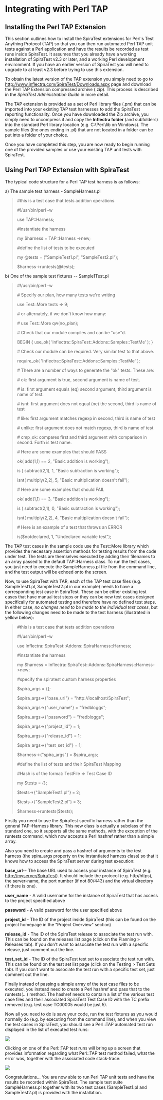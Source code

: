 # Integrating with Perl TAP

## Installing the Perl TAP Extension

This section outlines how to install the SpiraTest extensions for Perl's
Test Anything Protocol (TAP) so that you can then run automated Perl TAP
unit tests against a Perl application and have the results be recorded
as test runs inside SpiraTest. It assumes that you already have a
working installation of SpiraTest v2.3 or later, and a working Perl
development environment. If you have an earlier version of SpiraTest you
will need to upgrade to at least v2.3 before trying to use this
extension.

To obtain the latest version of the TAP extension you simply need to go
to <http://www.inflectra.com/SpiraTest/Downloads.aspx> page and download
the Perl TAP Extension compressed archive (.zip). This process is
described in the *SpiraTest Administration Guide* in more detail.

The TAP extension is provided as a set of Perl library files (.pm) that
can be imported into your existing TAP test harnesses to add the
SpiraTest reporting functionality. Once you have downloaded the Zip
archive, you simply need to uncompress it and copy the **Inflectra
folder** (and subfolders) into the standard Perl library location (e.g.
C:\\Perl\\lib on Windows). The sample files (the ones ending in .pl)
that are not located in a folder can be put into a folder of your
choice.

Once you have completed this step, you are now ready to begin running
one of the provided samples or use your existing TAP unit tests with
SpiraTest.

## Using Perl TAP Extension with SpiraTest

The typical code structure for a Perl TAP test harness is as follows:

a) The sample test harness - SampleHarness.pl

> \#this is a test case that tests addition operations
>
> \#!/usr/bin/perl -w
>
> use TAP::Harness;
>
> \#instantiate the harness
>
> my \$harness = TAP::Harness -\>new;
>
> \#define the list of tests to be executed
>
> my @tests = ("SampleTest1.pl", "SampleTest2.pl");
>
> \$harness-\>runtests(@tests);

b) One of the sample test fixtures -- Sample1Test.pl

> \#!/usr/bin/perl -w
>
> \# Specify our plan, how many tests we're writing
>
> use Test::More tests =\> 9;
>
> \# or alternately, if we don't know how many:
>
> \# use Test::More qw(no\_plan);
>
> \# Check that our module compiles and can be "use"d.
>
> BEGIN { use\_ok( 'Inflectra::SpiraTest::Addons::Samples::TestMe' );
> }
>
> \# Check our module can be required. Very similar test to that above.
>
> require\_ok( 'Inflectra::SpiraTest::Addons::Samples::TestMe' );
>
> \# There are a number of ways to generate the "ok" tests. These are:
>
> \# ok: first argument is true, second argument is name of test.
>
> \# is: first argument equals (eq) second argument, third argument is
> name of test.
>
> \# isnt: first argument does not equal (ne) the second, third is name
> of test
>
> \# like: first argument matches regexp in second, third is name of
> test
>
> \# unlike: first argument does not match regexp, third is name of test
>
> \# cmp\_ok: compares first and third argument with comparison in
> second. Forth is test name.
>
> \# Here are some examples that should PASS
>
> ok( add(1,1) == 2, "Basic addition is working");
>
> is ( subtract(2,1), 1, "Basic subtraction is working");
>
> isnt( multiply(2,2), 5, "Basic multiplication doesn't fail");
>
> \# Here are some examples that should FAIL
>
> ok( add(1,1) == 3, "Basic addition is working");
>
> is ( subtract(2,1), 0, "Basic subtraction is working");
>
> isnt( multiply(2,2), 4, "Basic multiplication doesn't fail");
>
> \# Here is an example of a test that throws an ERROR
>
> is(\$notdeclared, 1, "Undeclared variable test");

The TAP test cases in the sample code use the Test::More library which
provides the necessary assertion methods for testing results from the
code under test. The tests are themselves executed by adding their
filenames to an array passed to the default TAP::Harness class. To run
the test cases, you just need to execute the SampleHarness.pl file from
the command line, and the test output will be echoed onto the screen.

Now, to use SpiraTest with TAR, each of the TAP test case files (e.g.
SampleTest1.pl, SampleTest2.pl in our example) needs to have a
corresponding test case in SpiraTest. These can be either existing test
cases that have manual test steps or they can be new test cases designed
specifically for automated testing and therefore have no defined test
steps. In either case, *no changes need to be made to the individual
test cases*, but the following changes need to be made to the test
harness (illustrated in yellow below):

> \#this is a test case that tests addition operations
>
> \#!/usr/bin/perl -w
>
> use Inflectra::SpiraTest::Addons::SpiraHarness::Harness;
>
> \#instantiate the harness
>
> my \$harness =
> Inflectra::SpiraTest::Addons::SpiraHarness::Harness-\>new;
>
> \#specify the spiratest custom harness properties
>
> \$spira\_args = {};
>
> \$spira\_args-\>{"base\_url"} = "http://localhost/SpiraTest";
>
> \$spira\_args-\>{"user\_name"} = "fredbloggs";
>
> \$spira\_args-\>{"password"} = "fredbloggs";
>
> \$spira\_args-\>{"project\_id"} = 1;
>
> \$spira\_args-\>{"release\_id"} = 1;
>
> \$spira\_args-\>{"test\_set\_id"} = 1;
>
> \$harness-\>{"spira\_args"} = \$spira\_args;
>
> \#define the list of tests and their SpiraTest Mapping
>
> \#Hash is of the format: TestFile =\> Test Case ID
>
> my \$tests = {};
>
> \$tests-\>{"SampleTest1.pl"} = 2;
>
> \$tests-\>{"SampleTest2.pl"} = 3;
>
> \$harness-\>runtests(\$tests);

Firstly you need to use the SpiraTest specific harness rather than the
general TAP::Harness library. This new class is actually a subclass of
the standard one, so it supports all the same methods, with the
exception of the runtests command, which now accepts a Perl hashref
rather than a simple array.

Also you need to create and pass a hashref of arguments to the test
harness (the spira\_args property on the instantiated harness class) so
that it knows how to access the SpiraTest server during test execution:

**base\_url**-- The base URL used to access your instance of SpiraTest
(e.g. <http://myserver/SpiraTest>). It should include the protocol (e.g.
http/https), the server-name, the port number (if not 80/443) and the
virtual directory (if there is one).

**user\_name** - A valid username for the instance of SpiraTest that has
access to the project specified above

**password** - A valid password for the user specified above

**project\_id** - The ID of the project inside SpiraTest (this can be
found on the project homepage in the "Project Overview" section)

**release\_id** - The ID of the SpiraTest release to associate the test
run with. This can be found on the releases list page (click on the
Planning \> Releases tab). If you don't want to associate the test run
with a specific release, just comment out the line.

**test\_set\_id** - The ID of the SpiraTest test set to associate the
test run with. This can be found on the test set list page (click on the
Testing \> Test Sets tab). If you don't want to associate the test run
with a specific test set, just comment out the line.

Finally instead of passing a simple array of the test case files to be
executed, you instead need to create a Perl hashref and pass that to the
runtests(...) method. The hashref needs to contain a list of the various
test case files and their associated SpiraTest Test Case ID with the TC
prefix removed (e.g. test case TC00005 would be just 5).

Now all you need to do is save your code, run the test fixtures as you
would normally do (e.g. by executing from the command line), and when
you view the test cases in SpiraTest, you should see a Perl::TAP
automated test run displayed in the list of executed test runs:

![](img/Integrating_with_Perl_TAP_21.png)




Clicking on one of the Perl::TAP test runs will bring up a screen that
provides information regarding what Perl::TAP test method failed, what
the error was, together with the associated code stack-trace:

![](img/Integrating_with_Perl_TAP_22.png)




Congratulations... You are now able to run Perl TAP unit tests and have
the results be recorded within SpiraTest. The sample test suite
SampleHarness.pl together with its two test cases (SampleTest1.pl and
SampleTest2.pl) is provided with the installation.

